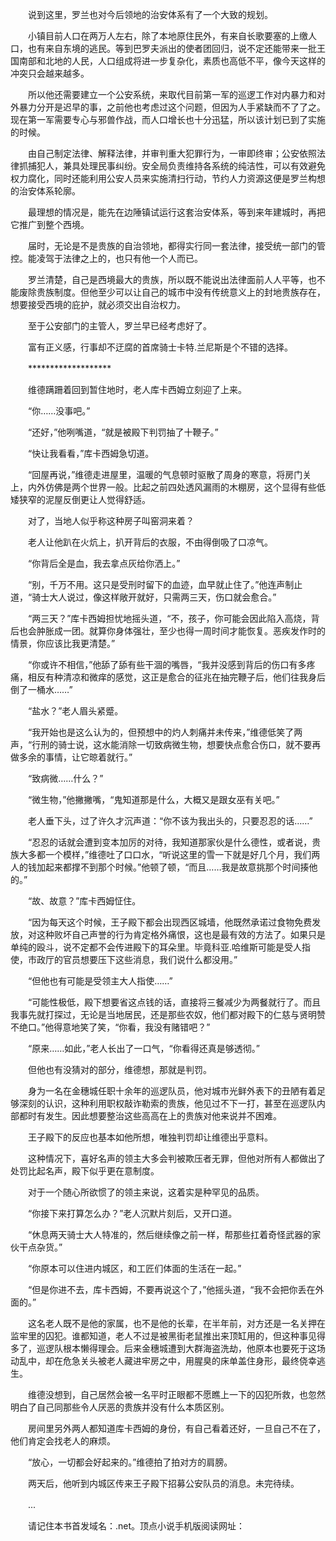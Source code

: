 　　说到这里，罗兰也对今后领地的治安体系有了一个大致的规划。

　　小镇目前人口在两万人左右，除了本地原住民外，有来自长歌要塞的上缴人口，也有来自东境的逃民。等到巴罗夫派出的使者团回归，说不定还能带来一批王国南部和北地的人民，人口组成将进一步复杂化，素质也高低不平，像今天这样的冲突只会越来越多。

　　所以他还需要建立一个公安系统，来取代目前第一军的巡逻工作对内暴力和对外暴力分开是迟早的事，之前他也考虑过这个问题，但因为人手紧缺而不了了之。现在第一军需要专心与邪兽作战，而人口增长也十分迅猛，所以该计划已到了实施的时候。

　　由自己制定法律、解释法律，并审判重大犯罪行为，一审即终审；公安依照法律抓捕犯人，兼具处理民事纠纷。安全局负责维持各系统的纯洁性，可以有效避免权力腐化，同时还能利用公安人员来实施清扫行动，节约人力资源这便是罗兰构想的治安体系轮廓。

　　最理想的情况是，能先在边陲镇试运行这套治安体系，等到来年建城时，再把它推广到整个西境。

　　届时，无论是不是贵族的自治领地，都得实行同一套法律，接受统一部门的管控。能凌驾于法律之上的，也只有他一个人而已。

　　罗兰清楚，自己是西境最大的贵族，所以既不能说出法律面前人人平等，也不能废除贵族制度。但他至少可以让自己的城市中没有传统意义上的封地贵族存在，想要接受西境的庇护，就必须交出自治权力。

　　至于公安部门的主管人，罗兰早已经考虑好了。

　　富有正义感，行事却不迂腐的首席骑士卡特.兰尼斯是个不错的选择。

　　*******************

　　维德蹒跚着回到暂住地时，老人库卡西姆立刻迎了上来。

　　“你……没事吧。”

　　“还好，”他咧嘴道，“就是被殿下判罚抽了十鞭子。”

　　“快让我看看，”库卡西姆急切道。

　　“回屋再说，”维德走进屋里，温暖的气息顿时驱散了周身的寒意，将房门关上，内外仿佛是两个世界一般。比起之前四处透风漏雨的木棚房，这个显得有些低矮狭窄的泥屋反倒更让人觉得舒适。

　　对了，当地人似乎称这种房子叫窑洞来着？

　　老人让他趴在火炕上，扒开背后的衣服，不由得倒吸了口凉气。

　　“你背后全是血，我去拿点灰给你洒上。”

　　“别，千万不用。这只是受刑时留下的血迹，血早就止住了。”他连声制止道，“骑士大人说过，像这样敞开就好，只需两三天，伤口就会愈合。”

　　“两三天？”库卡西姆担忧地摇头道，“不，孩子，你可能会因此陷入高烧，背后也会肿胀成一团。就算你身体强壮，至少也得一周时间才能恢复。恶疾发作时的情景，你应该比我更清楚。”

　　“你或许不相信，”他舔了舔有些干涸的嘴唇，“我并没感到背后的伤口有多疼痛，相反有种清凉和微痒的感觉，这正是愈合的征兆在抽完鞭子后，他们往我身后倒了一桶水……”

　　“盐水？”老人眉头紧蹙。

　　“我开始也是这么认为的，但预想中的灼人刺痛并未传来，”维德低笑了两声，“行刑的骑士说，这水能消除一切致病微生物，想要快点愈合伤口，就不要再做多余的事情，让它晾着就行。”

　　“致病微……什么？”

　　“微生物，”他撇撇嘴，“鬼知道那是什么，大概又是跟女巫有关吧。”

　　老人垂下头，过了许久才沉声道：“你不该为我出头的，只要忍忍的话……”

　　“忍忍的话就会遭到变本加厉的对待，我知道那家伙是什么德性，或者说，贵族大多都一个模样，”维德吐了口口水，“听说这里的雪一下就是好几个月，我们两人的钱加起来都撑不到那个时候。”他顿了顿，“而且……我是故意挑那个时间揍他的。”

　　“故、故意？”库卡西姆怔住。

　　“因为每天这个时候，王子殿下都会出现西区城墙，他既然承诺过食物免费发放，对这种败坏自己声誉的行为肯定格外痛恨，这也是最有效的方法了。如果只是单纯的殴斗，说不定都不会传进殿下的耳朵里。毕竟科亚.哈维斯可能是受人指使，市政厅的官员想要压下这些消息，我们说什么都没用。”

　　“但他也有可能是受领主大人指使……”

　　“可能性极低，殿下想要省这点钱的话，直接将三餐减少为两餐就行了。而且我事先就打探过，无论是当地居民，还是那些农奴，他们都对殿下的仁慈与贤明赞不绝口。”他得意地笑了笑，“你看，我没有赌错吧？”

　　“原来……如此，”老人长出了一口气，“你看得还真是够透彻。”

　　但他也有没猜对的部分，维德想，那就是判罚。

　　身为一名在金穗城任职十余年的巡逻队员，他对城市光鲜外表下的丑陋有着足够深刻的认识，这种利用职权敲诈勒索的贵族，他见过不下一打，甚至在巡逻队内部都时有发生。因此想要整治这些高高在上的贵族对他来说并不困难。

　　王子殿下的反应也基本如他所想，唯独判罚却让维德出乎意料。

　　这种情况下，喜好名声的领主大多会判被欺压者无罪，但他对所有人都做出了处罚比起名声，殿下似乎更在意制度。

　　对于一个随心所欲惯了的领主来说，这着实是种罕见的品质。

　　“你接下来打算怎么办？”老人沉默片刻后，又开口道。

　　“休息两天骑士大人特准的，然后继续像之前一样，帮那些扛着奇怪武器的家伙干点杂货。”

　　“你原本可以住进内城区，和工匠们体面的生活在一起。”

　　“但是你进不去，库卡西姆，不要再说这个了，”他摇头道，“我不会把你丢在外面的。”

　　这名老人既不是他的家属，也不是他的长辈，在半年前，对方还是一名关押在监牢里的囚犯。谁都知道，老人不过是被黑街老鼠推出来顶缸用的，但这种事见得多了，巡逻队根本懒得理会。后来金穗城遭到大群海盗洗劫，他原本也要死于这场动乱中，却在危急关头被老人藏进牢房之中，用腥臭的床单盖住身形，最终侥幸逃生。

　　维德没想到，自己居然会被一名平时正眼都不愿瞧上一下的囚犯所救，也忽然明白了自己同那些令人厌恶的贵族并没有什么本质区别。

　　房间里另外两人都知道库卡西姆的身份，有自己看着还好，一旦自己不在了，他们肯定会找老人的麻烦。

　　“放心，一切都会好起来的。”维德拍了拍对方的肩膀。

　　两天后，他听到内城区传来王子殿下招募公安队员的消息。未完待续。

　　...

　　请记住本书首发域名：.net。顶点小说手机版阅读网址：
